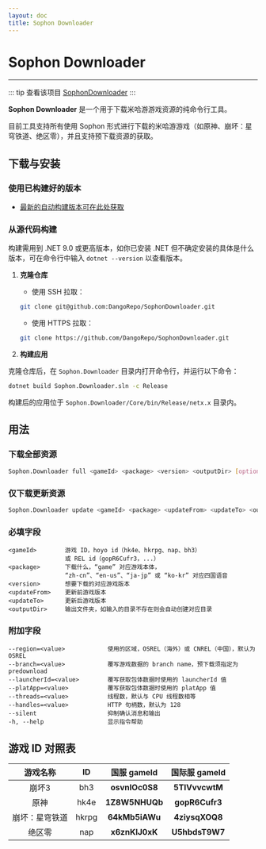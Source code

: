 ```yaml
---
layout: doc
title: Sophon Downloader
---
```

# Sophon Downloader

----

::: tip 查看该项目
[SophonDownloader](https://github.com/DangoRepo/SophonDownloader)
:::

**Sophon Downloader** 是一个用于下载米哈游游戏资源的纯命令行工具。

目前工具支持所有使用 Sophon 形式进行下载的米哈游游戏（如原神、崩坏：星穹铁道、绝区零），并且支持预下载资源的获取。

## 下载与安装

### 使用已构建好的版本

- [最新的自动构建版本可在此处获取](https://github.com/DangoRepo/SophonDownloader/actions/runs/15238891076/artifacts/3193178790)

### 从源代码构建

构建需用到 .NET 9.0 或更高版本，如你已安装 .NET 但不确定安装的具体是什么版本，可在命令行中输入 `dotnet --version` 以查看版本。

1. **克隆仓库**

    - 使用 SSH 拉取：

    ```bash
    git clone git@github.com:DangoRepo/SophonDownloader.git
    ```

    - 使用 HTTPS 拉取：

    ```bash
    git clone https://github.com/DangoRepo/SophonDownloader.git
    ```

2. **构建应用**

克隆仓库后，在 `Sophon.Downloader` 目录内打开命令行，并运行以下命令：

```bash
dotnet build Sophon.Downloader.sln -c Release
```

构建后的应用位于 `Sophon.Downloader/Core/bin/Release/netx.x` 目录内。

## 用法

### 下载全部资源

```bash
Sophon.Downloader full <gameId> <package> <version> <outputDir> [options]
```

### 仅下载更新资源

```bash
Sophon.Downloader update <gameId> <package> <updateFrom> <updateTo> <outputDir> [options]
```

### 必填字段

```
<gameId>        游戏 ID，hoyo id（hk4e、hkrpg、nap、bh3）
                或 REL id（gopR6Cufr3，...）
<package>       下载什么，“game” 对应游戏本体，
                “zh-cn”、“en-us”、“ja-jp” 或 “ko-kr” 对应四国语音
<version>       想要下载的对应游戏版本
<updateFrom>    更新前游戏版本
<updateTo>      更新后游戏版本
<outputDir>     输出文件夹，如输入的目录不存在则会自动创建对应目录
```

### 附加字段

```
--region=<value>            使用的区域，OSREL（海外）或 CNREL（中国），默认为 OSREL
--branch=<value>            覆写游戏数据的 branch name，预下载须指定为 predownload
--launcherId=<value>        覆写获取包体数据时使用的 launcherId 值
--platApp=<value>           覆写获取包体数据时使用的 platApp 值
--threads=<value>           线程数，默认与 CPU 线程数相等
--handles=<value>           HTTP 句柄数，默认为 128
--silent                    抑制确认消息和输出
-h, --help                  显示指令帮助
```

## 游戏 ID 对照表

| 游戏名称 | ID | 国服 gameId | 国际服 gameId |
| :-: | :-: | :-: | :-: |
| 崩坏3 | bh3 | **osvnlOc0S8** | **5TIVvvcwtM** |
| 原神 | hk4e | **1Z8W5NHUQb** | **gopR6Cufr3** |
| 崩坏：星穹铁道 | hkrpg | **64kMb5iAWu** | **4ziysqXOQ8** |
| 绝区零 | nap | **x6znKlJ0xK** | **U5hbdsT9W7** |
